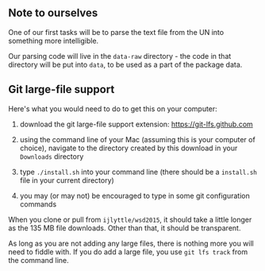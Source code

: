 ## Note to ourselves

One of our first tasks will be to parse the text file from the UN into something more intelligible.

Our parsing code will live in the `data-raw` directory - the code in that directory will be put into `data`, to be used as a part of the package data. 

## Git large-file support

Here's what you would need to do to get this on your computer:

1. download the git large-file support extension: https://git-lfs.github.com

2. using the command line of your Mac (assuming this is your computer of choice), navigate to the directory created by this download in your `Downloads` directory

3. type `./install.sh` into your command line (there should be a `install.sh` file in your current directory)

4. you may (or may not) be encouraged to type in some git configuration commands

When you clone or pull from `ijlyttle/wsd2015`, it should take a little longer as the 135 MB file downloads. Other than that, it should be transparent.

As long as you are not adding any large files, there is nothing more you will need to fiddle with. If you do add a large file, you use `git lfs track` from the command line.


